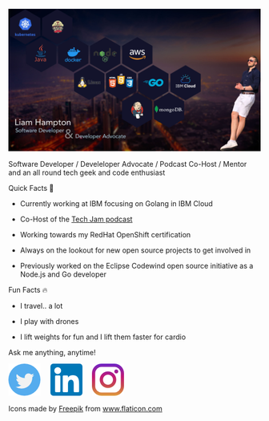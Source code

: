 [![Header](https://github.com/liamchampton/liamchampton/blob/readme-header/github_readme_pic.jpg "Header")](https://techjam.dev/)

Software Developer / Develeloper Advocate / Podcast Co-Host / Mentor and an all round tech geek and code enthusiast

Quick Facts :rocket:

- Currently working at IBM focusing on Golang in IBM Cloud

- Co-Host of the [Tech Jam podcast](https://techjam.dev)

- Working towards my RedHat OpenShift certification

- Always on the lookout for new open source projects to get involved in

- Previously worked on the Eclipse Codewind open source initiative as a Node.js and Go developer

Fun Facts :fire:

- I travel.. a lot

- I play with drones

- I lift weights for fun and I lift them faster for cardio

Ask me anything, anytime!

[![Twitter][1.2]][1]&nbsp;&nbsp;&nbsp;&nbsp;
[![LinkedIn][2.2]][2]&nbsp;&nbsp;&nbsp;&nbsp;
[![Instagram][3.2]][3]

[1.2]: ./twitter.png
[2.2]: ./linkedin.png
[3.2]: ./instagram.png
[1]: https://twitter.com/LiamConroyH
[2]: www.linkedin.com/in/liam-conroy-hampton
[3]: https://www.instagram.com/liamhampton/

Icons made by <a href="https://www.flaticon.com/authors/freepik" title="Freepik">Freepik</a> from <a href="https://www.flaticon.com/" title="Flaticon"> www.flaticon.com</a>
